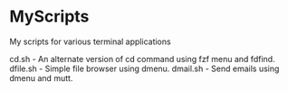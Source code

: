 # MyScripts
My scripts for various terminal applications

cd.sh - An alternate version of cd command using fzf menu and fdfind.
dfile.sh - Simple file browser using dmenu.
dmail.sh - Send emails using dmenu and mutt.
